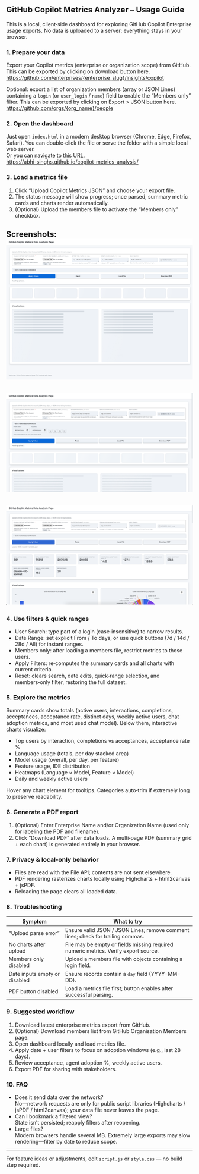 ## GitHub Copilot Metrics Analyzer – Usage Guide

This is a local, client‑side dashboard for exploring GitHub Copilot Enterprise usage exports. No data is uploaded to a server: everything stays in your browser.

### 1. Prepare your data
Export your Copilot metrics (enterprise or organization scope) from GitHub.
This can be exported by clicking on download button here. https://github.com/enterprises/{enterprise_slug}/insights/copilot


Optional: export a list of organization members (array or JSON Lines) containing a `login` (or `user_login` / `name`) field to enable the “Members only” filter.
This can be exported by clicking on Export > JSON button here. https://github.com/orgs/{org_name}/people

### 2. Open the dashboard
Just open `index.html` in a modern desktop browser (Chrome, Edge, Firefox, Safari). You can double‑click the file or serve the folder with a simple local web server.\
Or you can navigate to this URL. \
https://abhi-singhs.github.io/copilot-metrics-analysis/

### 3. Load a metrics file
1. Click “Upload Copilot Metrics JSON” and choose your export file.
2. The status message will show progress; once parsed, summary metric cards and charts render automatically.
3. (Optional) Upload the members file to activate the “Members only” checkbox.

Screenshots:
![Initial dashboard awaiting upload](img/initial-state.png)
---
![Filters panel with date range expanded](img/filters-expanded.png)
---
![Example](img/example.png)
---

### 4. Use filters & quick ranges
* User Search: type part of a login (case‑insensitive) to narrow results.
* Date Range: set explicit From / To days, or use quick buttons (7d / 14d / 28d / All) for instant ranges.
* Members only: after loading a members file, restrict metrics to those users.
* Apply Filters: re‑computes the summary cards and all charts with current criteria.
* Reset: clears search, date edits, quick‑range selection, and members‑only filter, restoring the full dataset.

### 5. Explore the metrics
Summary cards show totals (active users, interactions, completions, acceptances, acceptance rate, distinct days, weekly active users, chat adoption metrics, and most used chat model). Below them, interactive charts visualize:
* Top users by interaction, completions vs acceptances, acceptance rate %
* Language usage (totals, per day stacked area)
* Model usage (overall, per day, per feature)
* Feature usage, IDE distribution
* Heatmaps (Language × Model, Feature × Model)
* Daily and weekly active users

Hover any chart element for tooltips. Categories auto‑trim if extremely long to preserve readability.

### 6. Generate a PDF report
1. (Optional) Enter Enterprise Name and/or Organization Name (used only for labeling the PDF and filename).
2. Click “Download PDF” after data loads. A multi‑page PDF (summary grid + each chart) is generated entirely in your browser.

### 7. Privacy & local‑only behavior
* Files are read with the File API; contents are not sent elsewhere.
* PDF rendering rasterizes charts locally using Highcharts + html2canvas + jsPDF.
* Reloading the page clears all loaded data.

### 8. Troubleshooting
| Symptom | What to try |
|---------|-------------|
| “Upload parse error” | Ensure valid JSON / JSON Lines; remove comment lines; check for trailing commas. |
| No charts after upload | File may be empty or fields missing required numeric metrics. Verify export source. |
| Members only disabled | Upload a members file with objects containing a login field. |
| Date inputs empty or disabled | Ensure records contain a `day` field (YYYY-MM-DD). |
| PDF button disabled | Load a metrics file first; button enables after successful parsing. |

### 9. Suggested workflow
1. Download latest enterprise metrics export from GitHub.
2. (Optional) Download members list from GitHub Organisation Members page.
3. Open dashboard locally and load metrics file.
4. Apply date + user filters to focus on adoption windows (e.g., last 28 days).
5. Review acceptance, agent adoption %, weekly active users.
6. Export PDF for sharing with stakeholders.

### 10. FAQ
* Does it send data over the network? \
No—network requests are only for public script libraries (Highcharts / jsPDF / html2canvas); your data file never leaves the page.
* Can I bookmark a filtered view? \
State isn’t persisted; reapply filters after reopening.
* Large files? \
Modern browsers handle several MB. Extremely large exports may slow rendering—filter by date to reduce scope.

---
For feature ideas or adjustments, edit `script.js` or `style.css` — no build step required.

